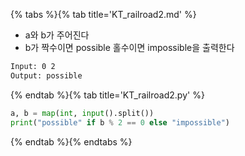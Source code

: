 {% tabs %}{% tab title='KT_railroad2.md' %}

* a와 b가 주어진다
* b가 짝수이면 possible 홀수이면 impossible을 출력한다

```txt
Input: 0 2
Output: possible
```

{% endtab %}{% tab title='KT_railroad2.py' %}

```py
a, b = map(int, input().split())
print("possible" if b % 2 == 0 else "impossible")
```

{% endtab %}{% endtabs %}
